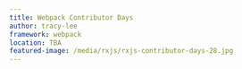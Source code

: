 ```yaml
---
title: Webpack Contributor Days
author: tracy-lee
framework: webpack
location: TBA
featured-image: /media/rxjs/rxjs-contributor-days-28.jpg
---
```

